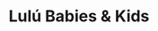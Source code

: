 ---
title: "Lulú Babies & Kids"
url: /ciudad-autonoma-de-buenos-aires/lulu-babies-und-kids/
shop: Kleidung
---